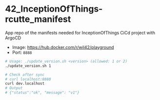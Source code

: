 # 42_InceptionOfThings-rcutte_manifest

App repo of the manifests needed for InceptionOfThings CiCd project with ArgoCD

- Image: https://hub.docker.com/r/wil42/playground
- Port: `8888`

```bash
# Usage: ./update_version.sh <version> (allowed: 1 or 2)
./update_version.sh 1
```

```bash
# Check after sync
# curl localhost:8888
curl dev.localhost
# Output
# {"status":"ok", "message": "v1"}
```
